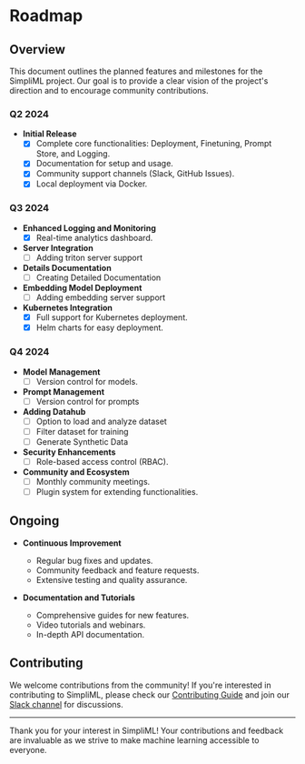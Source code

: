 # Roadmap

## Overview

This document outlines the planned features and milestones for the SimpliML project. Our goal is to provide a clear vision of the project's direction and to encourage community contributions.

### Q2 2024

- **Initial Release**
  - [x] Complete core functionalities: Deployment, Finetuning, Prompt Store, and Logging.
  - [x] Documentation for setup and usage.
  - [x] Community support channels (Slack, GitHub Issues).
  - [x] Local deployment via Docker.

### Q3 2024

- **Enhanced Logging and Monitoring**
  - [x] Real-time analytics dashboard.

- **Server Integration**
  - [ ] Adding triton server support

- **Details Documentation**
  - [ ] Creating Detailed Documentation

- **Embedding Model Deployment**
  - [ ] Adding embedding server support

- **Kubernetes Integration**
  - [x] Full support for Kubernetes deployment.
  - [x] Helm charts for easy deployment.

### Q4 2024

- **Model Management**
  - [ ] Version control for models.

- **Prompt Management**
  - [ ] Version control for prompts

- **Adding Datahub**
  - [ ] Option to load and analyze dataset
  - [ ] Filter dataset for training
  - [ ] Generate Synthetic Data
 
- **Security Enhancements**
  - [ ] Role-based access control (RBAC).

- **Community and Ecosystem**
  - [ ] Monthly community meetings.
  - [ ] Plugin system for extending functionalities.

## Ongoing

- **Continuous Improvement**
  - Regular bug fixes and updates.
  - Community feedback and feature requests.
  - Extensive testing and quality assurance.

- **Documentation and Tutorials**
  - Comprehensive guides for new features.
  - Video tutorials and webinars.
  - In-depth API documentation.

## Contributing

We welcome contributions from the community! If you're interested in contributing to SimpliML, please check our [Contributing Guide](CONTRIBUTING.md) and join our [Slack channel](https://join.slack.com/t/slack-9k19124/shared_invite/zt-2gczhcysk-9nj~9lu9uNYGlkZrSMJcmg) for discussions.

---

Thank you for your interest in SimpliML! Your contributions and feedback are invaluable as we strive to make machine learning accessible to everyone.
